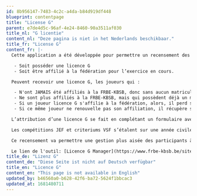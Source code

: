 ```yaml
---
id: 8b956147-7483-4c2c-a4da-b84d919df448
blueprint: contentpage
title: "License G"
parent: e7de4d5c-96af-4e24-8460-90a3511af030
title_nl: "G licentie"
content_nl: "Deze pagina is niet in het Nederlands beschikbaar."
title_fr: "License G"
content_fr: |-
  Cette application a été développée pour permettre un recensement des joueurs d’échecs participants aux circuits JEF, aux critériums de la VSF, aux interscolaires provinciaux, régionaux (FEFB, VSF, SVDB) et à la finale nationale (FRBE-KBSB-KSB). Les joueurs participant à l’une de ces compétitions, doivent,

   - Soit posséder une licence G
   - Soit être affilié à la fédération pour l’exercice en cours.

  Peuvent recevoir une licence G, les joueurs qui :

   - N'ont JAMAIS été affiliés à la FRBE-KBSB, donc sans aucun matricule, quel que soit l’âge.
   - Ne sont plus affiliés à la FRBE-KBSB, mais qui possèdent déjà un matricule, donc qui ont déjà été affiliés auparavant.
   - Si un joueur licence G s'affilie à la fédération, alors, il perd son statut de "Licence G".
   - Si ce même joueur ne renouvelle pas son affiliation, il récupère son statut de "Licence G".

  L’attribution d’une licence G se fait en complétant un formulaire avec au minimum, le nom, prénom, sexe et date de naissance du joueur et cela une seule et unique fois sur sa carrière du joueur. S’il n’en possède pas, il recevra un matricule, comme n’importe quel membre affilié ou l’ayant été. Ils seront incorporés dans la base de données de la fédération nationale. Tous les joueurs inscrits par le biais de ce formulaire seront ainsi des Licenciés  G .  

  Les compétitions JEF et criteriums VSF s’étalent sur une année civile alors que les interscolaires débutent en janvier pour se terminer en mai. Pour les catégories par âge, c'est l'âge du joueur au 01/01 qui est déterminante. Un joueur licencié G ou affilié à la fédération inscrit dans une compétition, le reste jusqu’à la fin de cette compétition.

  Ce recensement va permettre une gestion plus aisée des participants à ces compétitions. Il suffit de sélectionner les joueurs licences G ou affiliés pour planifier leur participation aux futures étapes de la compétition en cochant simplement des cases. Les inscriptions aux compétitions de ces joueurs pourront être importées dans PairTwo, SWAR ou Orion (appariement par équipes) sans nécessité une nouvelle inscription de complète.

  Le lien de l'outil: [Licence G Manager](https://www.frbe-kbsb.be/sites/manager/GestionLICENCES_G/menu_licences_g.php)
title_de: "Lizenz G"
content_de: "Diese Seite ist nicht auf Deutsch verfügbar"
title_en: "Licence G"
content_en: "This page is not available in English"
updated_by: b46560a0-b628-42f6-ba72-5624f1bbcac3
updated_at: 1681480711
---
```

